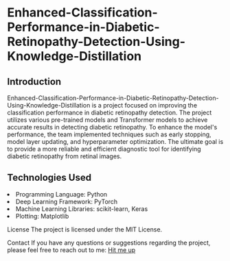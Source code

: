 # Enhanced-Classification-Performance-in-Diabetic-Retinopathy-Detection-Using-Knowledge-Distillation

<h2>Introduction</h2>
Enhanced-Classification-Performance-in-Diabetic-Retinopathy-Detection-Using-Knowledge-Distillation is a project focused on improving the classification performance in diabetic retinopathy detection. The project utilizes various pre-trained models and Transformer models to achieve accurate results in detecting diabetic retinopathy. To enhance the model's performance, the team implemented techniques such as early stopping, model layer updating, and hyperparameter optimization. The ultimate goal is to provide a more reliable and efficient diagnostic tool for identifying diabetic retinopathy from retinal images.

<h2>Technologies Used</h2>
<li>Programming Language: Python</li>
<li>Deep Learning Framework: PyTorch</li>
<li>Machine Learning Libraries: scikit-learn, Keras</li>
<li> Plotting: Matplotlib </li>

License
The project is licensed under the MIT License.

Contact
If you have any questions or suggestions regarding the project, please feel free to reach out to me: <a href= "abdullah.shafi191@gmail.com"> Hit me up </a>
